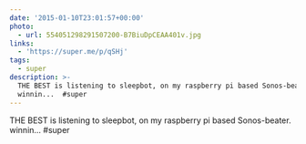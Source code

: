 ```yaml
---
date: '2015-01-10T23:01:57+00:00'
photo:
  - url: 554051298291507200-B7BiuDpCEAA401v.jpg
links:
  - 'https://super.me/p/qSHj'
tags:
  - super
description: >-
  THE BEST is listening to sleepbot, on my raspberry pi based Sonos-beater.
  winnin...  #super
---
```

THE BEST is listening to sleepbot, on my raspberry pi based Sonos-beater. winnin...  #super 
